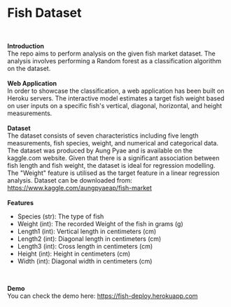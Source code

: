 # Fish Dataset
<br/>

**Introduction**
<br/>
The repo aims to perform analysis on the given fish market dataset. The analysis involves performing a Random forest as a classification algorithm on the dataset.
<br/>
<br/>
**Web Application**
<br/>
In order to showcase the classification, a web application has been built on Heroku servers. The interactive model estimates a target fish weight based on user inputs on a specific fish's vertical, diagonal, horizontal, and height measurements.
<br/>
<br/>
**Dataset**
<br/>
The dataset consists of seven characteristics including five length measurements, fish species, weight, and numerical and categorical data. The dataset was produced by Aung Pyae and is available on the kaggle.com website. Given that there is a significant association between fish length and fish weight, the dataset is ideal for regression modelling. The "Weight" feature is utilised as the target feature in a linear regression analysis.
Dataset can be downloaded from: https://www.kaggle.com/aungpyaeap/fish-market
<br/>
<br/>
**Features**
<br/>
- Species (str): The type of fish
- Weight (int): The recorded Weight of the fish in grams (g)
- Length1 (int): Vertical length in centimeters (cm)
- Length2 (int): Diagonal length in centimeters (cm)
- Length3 (int): Cross length in centimeters (cm)
- Height (int): Height in centimeters (cm)
- Width (int): Diagonal width in centimeters (cm)
<br/>

**Demo**
<br/>
You can check the demo here: https://fish-deploy.herokuapp.com
<br/>
